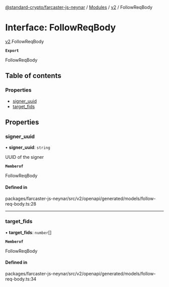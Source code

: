[@standard-crypto/farcaster-js-neynar](../README.md) / [Modules](../modules.md) / [v2](../modules/v2.md) / FollowReqBody

# Interface: FollowReqBody

[v2](../modules/v2.md).FollowReqBody

**`Export`**

FollowReqBody

## Table of contents

### Properties

- [signer\_uuid](v2.FollowReqBody.md#signer_uuid)
- [target\_fids](v2.FollowReqBody.md#target_fids)

## Properties

### signer\_uuid

• **signer\_uuid**: `string`

UUID of the signer

**`Memberof`**

FollowReqBody

#### Defined in

packages/farcaster-js-neynar/src/v2/openapi/generated/models/follow-req-body.ts:28

___

### target\_fids

• **target\_fids**: `number`[]

**`Memberof`**

FollowReqBody

#### Defined in

packages/farcaster-js-neynar/src/v2/openapi/generated/models/follow-req-body.ts:34
